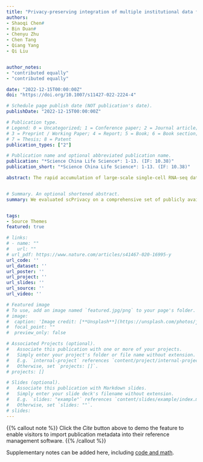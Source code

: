 ```yaml
---
title: "Privacy-preserving integration of multiple institutional data for single-cell type identification with scPrivacy"
authors:
- Shaoqi Chen#
- Bin Duan#
- Chenyu Zhu
- Chen Tang
- Qiang Yang
- Qi Liu


author_notes:
- "contributed equally"
- "contributed equally"

date: "2022-12-15T00:00:00Z"
doi: "https://doi.org/10.1007/s11427-022-2224-4"

# Schedule page publish date (NOT publication's date).
publishDate: "2022-12-15T00:00:00Z"

# Publication type.
# Legend: 0 = Uncategorized; 1 = Conference paper; 2 = Journal article;
# 3 = Preprint / Working Paper; 4 = Report; 5 = Book; 6 = Book section;
# 7 = Thesis; 8 = Patent
publication_types: ["2"]

# Publication name and optional abbreviated publication name.
publication: "*Science China Life Science*: 1-13. (IF: 10.38)"
publication_short: "*Science China Life Science*: 1-13. (IF: 10.38)"

abstract: The rapid accumulation of large-scale single-cell RNA-seq datasets from multiple institutions presents remarkable opportunities for automatically cell annotations through integrative analyses. However, the privacy issue has existed but being ignored, since we are limited to access and utilize all the reference datasets distributed in different institutions globally due to the prohibited data transmission across institutions by data regulation laws. To this end, we present scPrivacy, which is the first and generalized automatically single-cell type identification prototype to facilitate single cell annotations in a data privacy-preserving collaboration manner. [**scPrivacy github**](https://github.com/DuanLab1/scPrivacy).


# Summary. An optional shortened abstract.
summary: We evaluated scPrivacy on a comprehensive set of publicly available benchmark datasets for single-cell type identification to stimulate the scenario that the reference datasets are rapidly generated and distributed in multiple institutions, while they are prohibited to be integrated directly or exposed to each other due to the data privacy regulations, demonstrating its effectiveness, time efficiency and robustness for privacy-preserving integration of multiple institutional datasets in single cell annotations.


tags:
- Source Themes
featured: true

# links:
# - name: ""
#   url: ""
# url_pdf: https://www.nature.com/articles/s41467-020-16995-y
url_code: ''
url_dataset: ''
url_poster: ''
url_project: ''
url_slides: ''
url_source: ''
url_video: ''

# Featured image
# To use, add an image named `featured.jpg/png` to your page's folder. 
# image:
#  caption: 'Image credit: [**Unsplash**](https://unsplash.com/photos/jdD8gXaTZsc)'
#  focal_point: ""
#  preview_only: false

# Associated Projects (optional).
#   Associate this publication with one or more of your projects.
#   Simply enter your project's folder or file name without extension.
#   E.g. `internal-project` references `content/project/internal-project/index.md`.
#   Otherwise, set `projects: []`.
# projects: []

# Slides (optional).
#   Associate this publication with Markdown slides.
#   Simply enter your slide deck's filename without extension.
#   E.g. `slides: "example"` references `content/slides/example/index.md`.
#   Otherwise, set `slides: ""`.
# slides:
---
```


{{% callout note %}}
Click the *Cite* button above to demo the feature to enable visitors to import publication metadata into their reference management software.
{{% /callout %}}

Supplementary notes can be added here, including [code and math](https://sourcethemes.com/academic/docs/writing-markdown-latex/).
